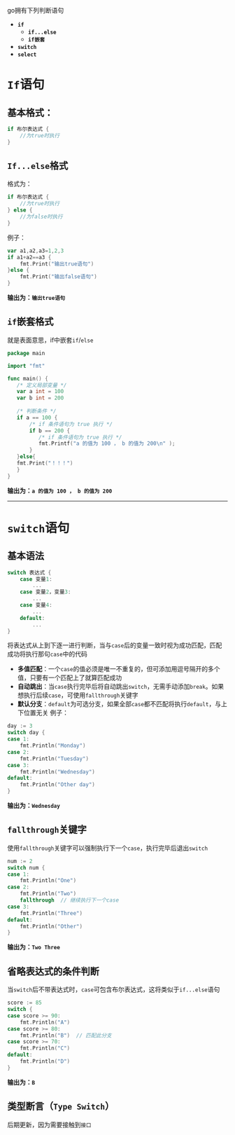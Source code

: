 go拥有下列判断语句
* **`if`**
	* **`if...else`**
	* **`if嵌套`**
* **`switch`**
* **`select`**
# `If`语句
## 基本格式：
```go
if 布尔表达式 {
	//为true时执行
}
```
## `If...else`格式
格式为：
```go
if 布尔表达式 {
	//为true时执行
} else {
	//为false时执行
}
```
例子：
```go
var a1,a2,a3=1,2,3
if a1+a2==a3 {
	fmt.Print("输出true语句")
}else {
	fmt.Print("输出false语句")
}
```
**输出为：`输出true语句`**
## `if`嵌套格式
就是表面意思，if中嵌套`if`/`else`
```go
package main

import "fmt"

func main() {
   /* 定义局部变量 */
   var a int = 100
   var b int = 200
 
   /* 判断条件 */
   if a == 100 {
       /* if 条件语句为 true 执行 */
       if b == 200 {
          /* if 条件语句为 true 执行 */
          fmt.Printf("a 的值为 100 ， b 的值为 200\n" );
       }
   }else{
   fmt.Print("！！！")
   }
}
```
**输出为：`a 的值为 100 ， b 的值为 200`**
***
# `switch`语句
## 基本语法
```go
switch 表达式 {
    case 变量1:
        ...
    case 变量2，变量3:
        ...
    case 变量4:
	    ...
    default:
        ...
}
```
将表达式从上到下逐一进行判断，当与`case`后的变量一致时视为成功匹配，匹配成功将执行那句`case`中的代码
* **多值匹配**：一个`case`的值必须是唯一不重复的，但可添加用逗号隔开的多个值，只要有一个匹配上了就算匹配成功
* **自动跳出**：当`case`执行完毕后将自动跳出`switch`，无需手动添加`break`。如果想执行后续`case`，可使用`fallthrough`关键字
* **默认分支**：`default`为可选分支，如果全部`case`都不匹配将执行`default`，与上下位置无关
例子：
```go
day := 3
switch day {
case 1:
    fmt.Println("Monday")
case 2:
    fmt.Println("Tuesday")
case 3:
    fmt.Println("Wednesday")
default:
    fmt.Println("Other day")
}
```
**输出为：`Wednesday`**
## `fallthrough`关键字
使用`fallthrough`关键字可以强制执行下一个`case`，执行完毕后退出`switch`
```go
num := 2
switch num {
case 1:
    fmt.Println("One")
case 2:
    fmt.Println("Two")
    fallthrough  // 继续执行下一个case
case 3:
    fmt.Println("Three")
default:
    fmt.Println("Other")
}
```
**输出为：`Two Three`**
## 省略表达式的条件判断
当`switch`后不带表达式时，`case`可包含布尔表达式，这将类似于`if...else`语句
```go
score := 85
switch {
case score >= 90:
    fmt.Println("A")
case score >= 80:
    fmt.Println("B")  // 匹配此分支
case score >= 70:
    fmt.Println("C")
default:
    fmt.Println("D")
}
```
**输出为：`B`**
## 类型断言（`Type Switch`）
后期更新，因为需要接触到`接口`